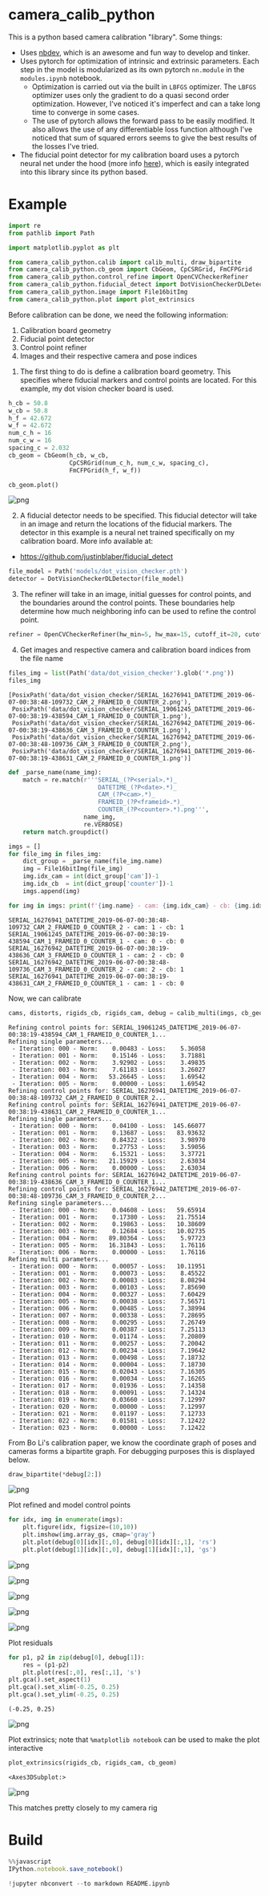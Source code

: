 # camera_calib_python

This is a python based camera calibration "library". Some things:

* Uses [nbdev](https://github.com/fastai/nbdev), which is an awesome and fun way to develop and tinker.
* Uses pytorch for optimization of intrinsic and extrinsic parameters. Each step in the model is modularized as its own pytorch `nn.module` in the `modules.ipynb` notebook. 
    * Optimization is carried out via the built in `LBFGS` optimizer. The `LBFGS` optimizer uses only the gradient to do a quasi second order optimization. However, I've noticed it's imperfect and can a take long time to converge in some cases.
    * The use of pytorch allows the forward pass to be easily modified. It also allows the use of any differentiable loss function although I've noticed that sum of squared errors seems to give the best results of the losses I've tried.
* The fiducial point detector for my calibration board uses a pytorch neural net under the hood (more info [here](https://github.com/justinblaber/fiducial_detect)), which is easily integrated into this library since its python based.

# Example


```python
import re
from pathlib import Path

import matplotlib.pyplot as plt

from camera_calib_python.calib import calib_multi, draw_bipartite
from camera_calib_python.cb_geom import CbGeom, CpCSRGrid, FmCFPGrid
from camera_calib_python.control_refine import OpenCVCheckerRefiner
from camera_calib_python.fiducial_detect import DotVisionCheckerDLDetector
from camera_calib_python.image import File16bitImg
from camera_calib_python.plot import plot_extrinsics
```

Before calibration can be done, we need the following information:

1. Calibration board geometry
2. Fiducial point detector
3. Control point refiner
4. Images and their respective camera and pose indices

1) The first thing to do is define a calibration board geometry. This specifies where fiducial markers and control points are located. For this example, my dot vision checker board is used.


```python
h_cb = 50.8
w_cb = 50.8
h_f = 42.672
w_f = 42.672
num_c_h = 16
num_c_w = 16
spacing_c = 2.032
cb_geom = CbGeom(h_cb, w_cb,
                 CpCSRGrid(num_c_h, num_c_w, spacing_c),
                 FmCFPGrid(h_f, w_f))
```


```python
cb_geom.plot()
```


![png](README_files/README_7_0.png)


2) A fiducial detector needs to be specified. This fiducial detector will take in an image and return the locations of the fiducial markers. The detector in this example is a neural net trained specifically on my calibration board. More info available at:

* https://github.com/justinblaber/fiducial_detect


```python
file_model = Path('models/dot_vision_checker.pth')
detector = DotVisionCheckerDLDetector(file_model)
```

3) The refiner will take in an image, initial guesses for control points, and the boundaries around the control points. These boundaries help determine how much neighboring info can be used to refine the control point.


```python
refiner = OpenCVCheckerRefiner(hw_min=5, hw_max=15, cutoff_it=20, cutoff_norm=1e-3)
```

4) Get images and respective camera and calibration board indices from the file name


```python
files_img = list(Path('data/dot_vision_checker').glob('*.png'))
files_img
```




    [PosixPath('data/dot_vision_checker/SERIAL_16276941_DATETIME_2019-06-07-00:38:48-109732_CAM_2_FRAMEID_0_COUNTER_2.png'),
     PosixPath('data/dot_vision_checker/SERIAL_19061245_DATETIME_2019-06-07-00:38:19-438594_CAM_1_FRAMEID_0_COUNTER_1.png'),
     PosixPath('data/dot_vision_checker/SERIAL_16276942_DATETIME_2019-06-07-00:38:19-438636_CAM_3_FRAMEID_0_COUNTER_1.png'),
     PosixPath('data/dot_vision_checker/SERIAL_16276942_DATETIME_2019-06-07-00:38:48-109736_CAM_3_FRAMEID_0_COUNTER_2.png'),
     PosixPath('data/dot_vision_checker/SERIAL_16276941_DATETIME_2019-06-07-00:38:19-438631_CAM_2_FRAMEID_0_COUNTER_1.png')]




```python
def _parse_name(name_img):
    match = re.match(r'''SERIAL_(?P<serial>.*)_
                         DATETIME_(?P<date>.*)_
                         CAM_(?P<cam>.*)_
                         FRAMEID_(?P<frameid>.*)_
                         COUNTER_(?P<counter>.*).png''', 
                     name_img, 
                     re.VERBOSE)
    return match.groupdict()
```


```python
imgs = []
for file_img in files_img:
    dict_group = _parse_name(file_img.name)
    img = File16bitImg(file_img)
    img.idx_cam = int(dict_group['cam'])-1
    img.idx_cb  = int(dict_group['counter'])-1
    imgs.append(img)
```


```python
for img in imgs: print(f'{img.name} - cam: {img.idx_cam} - cb: {img.idx_cb}')
```

    SERIAL_16276941_DATETIME_2019-06-07-00:38:48-109732_CAM_2_FRAMEID_0_COUNTER_2 - cam: 1 - cb: 1
    SERIAL_19061245_DATETIME_2019-06-07-00:38:19-438594_CAM_1_FRAMEID_0_COUNTER_1 - cam: 0 - cb: 0
    SERIAL_16276942_DATETIME_2019-06-07-00:38:19-438636_CAM_3_FRAMEID_0_COUNTER_1 - cam: 2 - cb: 0
    SERIAL_16276942_DATETIME_2019-06-07-00:38:48-109736_CAM_3_FRAMEID_0_COUNTER_2 - cam: 2 - cb: 1
    SERIAL_16276941_DATETIME_2019-06-07-00:38:19-438631_CAM_2_FRAMEID_0_COUNTER_1 - cam: 1 - cb: 0


Now, we can calibrate


```python
cams, distorts, rigids_cb, rigids_cam, debug = calib_multi(imgs, cb_geom, detector, refiner)
```

    Refining control points for: SERIAL_19061245_DATETIME_2019-06-07-00:38:19-438594_CAM_1_FRAMEID_0_COUNTER_1...
    Refining single parameters...
     - Iteration: 000 - Norm:    0.00483 - Loss:    5.36058
     - Iteration: 001 - Norm:    0.15146 - Loss:    3.71881
     - Iteration: 002 - Norm:    3.92902 - Loss:    3.49835
     - Iteration: 003 - Norm:    7.61183 - Loss:    3.26027
     - Iteration: 004 - Norm:   53.26645 - Loss:    1.69542
     - Iteration: 005 - Norm:    0.00000 - Loss:    1.69542
    Refining control points for: SERIAL_16276941_DATETIME_2019-06-07-00:38:48-109732_CAM_2_FRAMEID_0_COUNTER_2...
    Refining control points for: SERIAL_16276941_DATETIME_2019-06-07-00:38:19-438631_CAM_2_FRAMEID_0_COUNTER_1...
    Refining single parameters...
     - Iteration: 000 - Norm:    0.04100 - Loss:  145.66077
     - Iteration: 001 - Norm:    0.13687 - Loss:   83.93632
     - Iteration: 002 - Norm:    0.84322 - Loss:    3.98970
     - Iteration: 003 - Norm:    0.27753 - Loss:    3.59056
     - Iteration: 004 - Norm:    6.15321 - Loss:    3.37721
     - Iteration: 005 - Norm:   21.15929 - Loss:    2.63034
     - Iteration: 006 - Norm:    0.00000 - Loss:    2.63034
    Refining control points for: SERIAL_16276942_DATETIME_2019-06-07-00:38:19-438636_CAM_3_FRAMEID_0_COUNTER_1...
    Refining control points for: SERIAL_16276942_DATETIME_2019-06-07-00:38:48-109736_CAM_3_FRAMEID_0_COUNTER_2...
    Refining single parameters...
     - Iteration: 000 - Norm:    0.04608 - Loss:   59.65914
     - Iteration: 001 - Norm:    0.17380 - Loss:   21.75514
     - Iteration: 002 - Norm:    0.19863 - Loss:   10.38609
     - Iteration: 003 - Norm:    0.12684 - Loss:   10.02735
     - Iteration: 004 - Norm:   89.80364 - Loss:    5.97723
     - Iteration: 005 - Norm:   16.31843 - Loss:    1.76116
     - Iteration: 006 - Norm:    0.00000 - Loss:    1.76116
    Refining multi parameters...
     - Iteration: 000 - Norm:    0.00057 - Loss:   10.11951
     - Iteration: 001 - Norm:    0.00073 - Loss:    8.45522
     - Iteration: 002 - Norm:    0.00083 - Loss:    8.08294
     - Iteration: 003 - Norm:    0.00103 - Loss:    7.85690
     - Iteration: 004 - Norm:    0.00327 - Loss:    7.60429
     - Iteration: 005 - Norm:    0.00038 - Loss:    7.56571
     - Iteration: 006 - Norm:    0.00485 - Loss:    7.38994
     - Iteration: 007 - Norm:    0.00338 - Loss:    7.28695
     - Iteration: 008 - Norm:    0.00295 - Loss:    7.26749
     - Iteration: 009 - Norm:    0.00387 - Loss:    7.25113
     - Iteration: 010 - Norm:    0.01174 - Loss:    7.20809
     - Iteration: 011 - Norm:    0.00257 - Loss:    7.20042
     - Iteration: 012 - Norm:    0.00234 - Loss:    7.19642
     - Iteration: 013 - Norm:    0.00498 - Loss:    7.18732
     - Iteration: 014 - Norm:    0.00004 - Loss:    7.18730
     - Iteration: 015 - Norm:    0.02043 - Loss:    7.16305
     - Iteration: 016 - Norm:    0.00034 - Loss:    7.16265
     - Iteration: 017 - Norm:    0.01936 - Loss:    7.14358
     - Iteration: 018 - Norm:    0.00091 - Loss:    7.14324
     - Iteration: 019 - Norm:    0.03660 - Loss:    7.12997
     - Iteration: 020 - Norm:    0.00000 - Loss:    7.12997
     - Iteration: 021 - Norm:    0.01197 - Loss:    7.12733
     - Iteration: 022 - Norm:    0.01581 - Loss:    7.12422
     - Iteration: 023 - Norm:    0.00000 - Loss:    7.12422


From Bo Li's calibration paper, we know the coordinate graph of poses and cameras forms a bipartite graph. For debugging purposes this is displayed below.


```python
draw_bipartite(*debug[2:])
```


![png](README_files/README_20_0.png)


Plot refined and model control points


```python
for idx, img in enumerate(imgs):
    plt.figure(idx, figsize=(10,10))
    plt.imshow(img.array_gs, cmap='gray')
    plt.plot(debug[0][idx][:,0], debug[0][idx][:,1], 'rs')
    plt.plot(debug[1][idx][:,0], debug[1][idx][:,1], 'gs')
```


![png](README_files/README_22_0.png)



![png](README_files/README_22_1.png)



![png](README_files/README_22_2.png)



![png](README_files/README_22_3.png)



![png](README_files/README_22_4.png)


Plot residuals


```python
for p1, p2 in zip(debug[0], debug[1]):
    res = (p1-p2)
    plt.plot(res[:,0], res[:,1], 's')
plt.gca().set_aspect(1)
plt.gca().set_xlim(-0.25, 0.25)
plt.gca().set_ylim(-0.25, 0.25)
```




    (-0.25, 0.25)




![png](README_files/README_24_1.png)


Plot extrinsics; note that `%matplotlib notebook` can be used to make the plot interactive


```python
plot_extrinsics(rigids_cb, rigids_cam, cb_geom)
```




    <Axes3DSubplot:>




![png](README_files/README_26_1.png)


This matches pretty closely to my camera rig

# Build


```javascript
%%javascript
IPython.notebook.save_notebook()
```


```python
!jupyter nbconvert --to markdown README.ipynb
```
